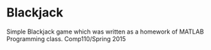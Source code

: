 # Blackjack

Simple Blackjack game which was written as a homework of MATLAB Programming class. Comp110/Spring 2015
